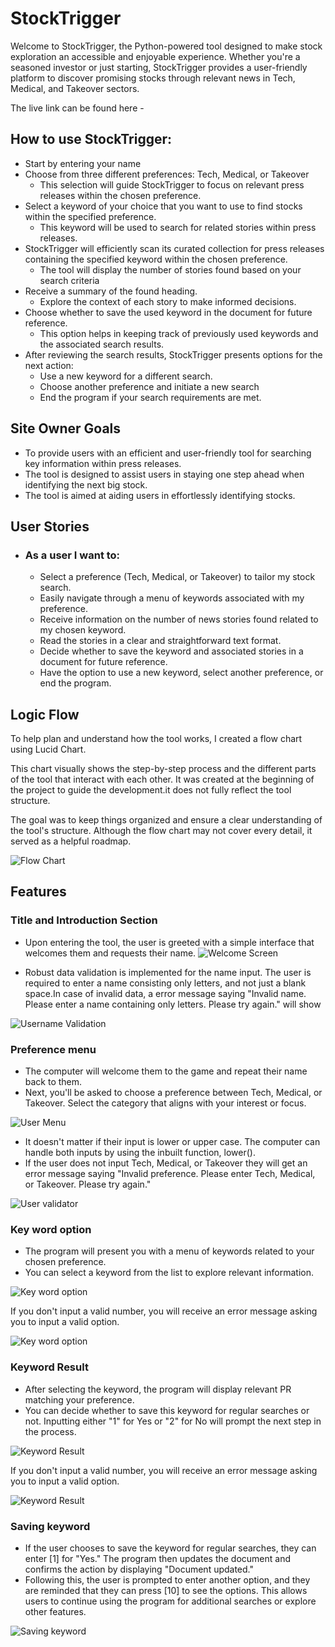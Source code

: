 # StockTrigger

Welcome to StockTrigger, the Python-powered tool designed to make stock exploration an accessible and enjoyable experience. Whether you're a seasoned investor or just starting, StockTrigger provides a user-friendly platform to discover promising stocks through relevant news in Tech, Medical, and Takeover sectors.

The live link can be found here - []()

## How to use StockTrigger:

- Start by entering your name
- Choose from three different preferences: Tech, Medical, or Takeover
    - This selection will guide StockTrigger to focus on relevant press releases within the chosen preference.
- Select a keyword of your choice that you want to use to find stocks within the specified preference.
    - This keyword will be used to search for related stories within press releases.
- StockTrigger will efficiently scan its curated collection for press releases containing the specified keyword within the chosen preference.
    - The tool will display the number of stories found based on your search criteria
- Receive a summary of the found heading.
    - Explore the context of each story to make informed decisions.
- Choose whether to save the used keyword in the document for future reference.
    - This option helps in keeping track of previously used keywords and the associated search results.
- After reviewing the search results, StockTrigger presents options for the next action:
    - Use a new keyword for a different search.
    - Choose another preference and initiate a new search 
    - End the program if your search requirements are met. 

## Site Owner Goals

- To provide users with an efficient and user-friendly tool for searching key information within press releases.
- The tool is designed to assist users in staying one step ahead when identifying the next big stock.
- The tool is aimed at aiding users in effortlessly identifying stocks.

## User Stories

- ### As a user I want to:
    - Select a preference (Tech, Medical, or Takeover) to tailor my stock search.
    - Easily navigate through a menu of keywords associated with my preference.
    - Receive information on the number of news stories found related to my chosen keyword.
    - Read the stories in a clear and straightforward text format.
    - Decide whether to save the keyword and associated stories in a document for future reference.
    - Have the option to use a new keyword, select another preference, or end the program.

## Logic Flow 

To help plan and understand how the tool works, I created a flow chart using Lucid Chart. 

This chart visually shows the step-by-step process and the different parts of the tool that interact with each other. It was created at the beginning of the project to guide the development.it does not fully reflect the tool structure.

The goal was to keep things organized and ensure a clear understanding of the tool's structure. Although the flow chart may not cover every detail, it served as a helpful roadmap.

![Flow Chart](i)

## Features

### Title and Introduction Section
- Upon entering the tool, the user is greeted with a simple interface that welcomes them and requests their name.
![Welcome Screen](i)

- Robust data validation is implemented for the name input. The user is required to enter a name consisting only letters, and not just a blank space.In case of invalid data, a error message saying "Invalid name. Please enter a name containing only letters. Please try again." will show

![Username Validation](i)

### Preference menu
- The computer will welcome them to the game and repeat their name back to them. 
- Next, you'll be asked to choose a preference between Tech, Medical, or Takeover. Select the category that aligns with your interest or focus.

![User Menu](i)

- It doesn't matter if their input is lower or upper case. The computer can handle both inputs by using the inbuilt function, lower().
- If the user does not input Tech, Medical, or Takeover they will get an error message saying "Invalid preference. Please enter Tech, Medical, or Takeover. Please try again." 

![User validator](i)

### Key word option
- The program will present you with a menu of keywords related to your chosen preference.
- You can select a keyword from the list to explore relevant information.

![Key word option](i)

If you don't input a valid number, you will receive an error message asking you to input a valid option. 

![Key word option](i)

### Keyword Result
- After selecting the keyword, the program will display relevant PR matching your preference.
- You can decide whether to save this keyword for regular searches or not. Inputting either "1" for Yes or "2" for No will prompt the next step in the process.

![Keyword Result](i)

If you don't input a valid number, you will receive an error message asking you to input a valid option. 

![Keyword Result](i)

### Saving keyword
- If the user chooses to save the keyword for regular searches, they can enter [1] for "Yes." The program then updates the document and confirms the action by displaying "Document updated."
- Following this, the user is prompted to enter another option, and they are reminded that they can press [10] to see the options. This allows users to continue using the program for additional searches or explore other features.

![Saving keyword](i)



